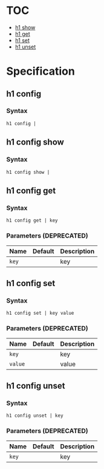 # TOC

* [h1 show](#h1-show)
* [h1 get](#h1-get)
* [h1 set](#h1-set)
* [h1 unset](#h1-unset)


# Specification

## h1 config

### Syntax

```h1 config | ```

## h1 config show

### Syntax

```h1 config show | ```

## h1 config get

### Syntax

```h1 config get | key```

### Parameters (DEPRECATED)

| Name | Default | Description | 
| ---- | ------- | ----------- |
| ```key``` |  | key |

## h1 config set

### Syntax

```h1 config set | key value```

### Parameters (DEPRECATED)

| Name | Default | Description | 
| ---- | ------- | ----------- |
| ```key``` |  | key |
| ```value``` |  | value |

## h1 config unset

### Syntax

```h1 config unset | key```

### Parameters (DEPRECATED)

| Name | Default | Description | 
| ---- | ------- | ----------- |
| ```key``` |  | key |

